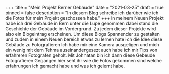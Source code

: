 +++
title = "Mein Projekt Berner Gebäude"
date = "2021-03-25"
draft = true
pinned = false
description = "In diesem Blog schreibe ich darüber wie ich die Fotos für mein Projekt geschossen habe."
+++
In meinem Neuen Projekt habe ich drei Gebäude in Bern unter die Lupe genommen dabei stand die Geschichte der Gebäude im Vordergrund. Zu jedem dieser Projekte wird also ein Blogeintrag erscheinen. Um diese Blogs Spannender zu gestalten und zudem in einem Neuen bereich etwas zu lernen hate ich die Idee diese Gebäude zu Fotografieren Ich habe mir eine Kamera ausgeligen und mich ein wenig mit dem Tehma auseinandergesezt auch habe ich mir Tips von erfahreren Fotografen geholt. Mit Johnatan bin ich dann diese Gebeude Fotografieren Gegangen hier seht ihr wie die Fotos gekommen sind welche erfahrungen ich gemacht habe und was ich gelernt habe.